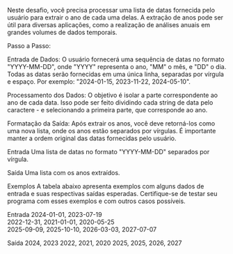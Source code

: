 Neste desafio, você precisa processar uma lista de datas fornecida pelo usuário para extrair o ano de cada uma delas. A extração de anos pode ser útil para diversas aplicações, como a realização de análises anuais em grandes volumes de dados temporais.

Passo a Passo:

Entrada de Dados: O usuário fornecerá uma sequência de datas no formato "YYYY-MM-DD", onde "YYYY" representa o ano, "MM" o mês, e "DD" o dia. Todas as datas serão fornecidas em uma única linha, separadas por vírgula e espaço. Por exemplo: "2024-01-15, 2023-11-22, 2024-05-10".

Processamento dos Dados: O objetivo é isolar a parte correspondente ao ano de cada data. Isso pode ser feito dividindo cada string de data pelo caractere - e selecionando a primeira parte, que corresponde ao ano.

Formatação da Saída: Após extrair os anos, você deve retorná-los como uma nova lista, onde os anos estão separados por vírgulas. É importante manter a ordem original das datas fornecidas pelo usuário.

Entrada
Uma lista de datas no formato "YYYY-MM-DD" separados por vírgula.

Saída
Uma lista com os anos extraídos.

Exemplos
A tabela abaixo apresenta exemplos com alguns dados de entrada e suas respectivas saídas esperadas. Certifique-se de testar seu programa com esses exemplos e com outros casos possíveis.

Entrada	
2024-01-01, 2023-07-19	
2022-12-31, 2021-01-01, 2020-05-25	
2025-09-09, 2025-10-10, 2026-03-03, 2027-07-07	

Saída
2024, 2023
2022, 2021, 2020
2025, 2025, 2026, 2027